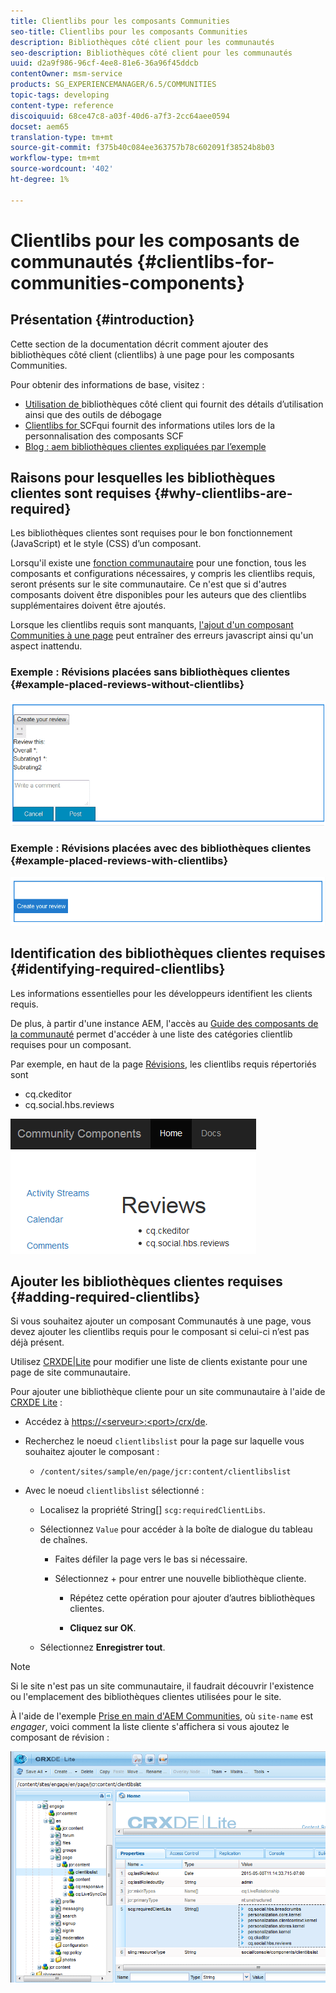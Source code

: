 ```yaml
---
title: Clientlibs pour les composants Communities
seo-title: Clientlibs pour les composants Communities
description: Bibliothèques côté client pour les communautés
seo-description: Bibliothèques côté client pour les communautés
uuid: d2a9f986-96cf-4ee8-81e6-36a96f45ddcb
contentOwner: msm-service
products: SG_EXPERIENCEMANAGER/6.5/COMMUNITIES
topic-tags: developing
content-type: reference
discoiquuid: 68ce47c8-a03f-40d6-a7f3-2cc64aee0594
docset: aem65
translation-type: tm+mt
source-git-commit: f375b40c084ee363757b78c602091f38524b8b03
workflow-type: tm+mt
source-wordcount: '402'
ht-degree: 1%

---
```



# Clientlibs pour les composants de communautés {#clientlibs-for-communities-components}

## Présentation {#introduction}

Cette section de la documentation décrit comment ajouter des bibliothèques côté client (clientlibs) à une page pour les composants Communities.

Pour obtenir des informations de base, visitez :

* [Utilisation de ](/help/sites-developing/clientlibs.md) bibliothèques côté client qui fournit des détails d’utilisation ainsi que des outils de débogage
* [Clientlibs for ](/help/communities/client-customize.md#clientlibs) SCFqui fournit des informations utiles lors de la personnalisation des composants SCF
* [Blog : aem bibliothèques clientes expliquées par l’exemple](https://blogs.adobe.com/experiencedelivers/experience-management/clientlibs-explained-example/)

## Raisons pour lesquelles les bibliothèques clientes sont requises {#why-clientlibs-are-required}

Les bibliothèques clientes sont requises pour le bon fonctionnement (JavaScript) et le style (CSS) d’un composant.

Lorsqu&#39;il existe une [fonction communautaire](/help/communities/functions.md) pour une fonction, tous les composants et configurations nécessaires, y compris les clientlibs requis, seront présents sur le site communautaire. Ce n&#39;est que si d&#39;autres composants doivent être disponibles pour les auteurs que des clientlibs supplémentaires doivent être ajoutés.

Lorsque les clientlibs requis sont manquants, [l&#39;ajout d&#39;un composant Communities à une page](/help/communities/author-communities.md) peut entraîner des erreurs javascript ainsi qu&#39;un aspect inattendu.

### Exemple : Révisions placées sans bibliothèques clientes {#example-placed-reviews-without-clientlibs}

![examens placés](assets/placed-reviews.png)

### Exemple : Révisions placées avec des bibliothèques clientes {#example-placed-reviews-with-clientlibs}

![reviews-clientlibs](assets/reviews-clientlibs.png)

## Identification des bibliothèques clientes requises {#identifying-required-clientlibs}

Les informations essentielles pour les développeurs identifient les clients requis.

De plus, à partir d&#39;une instance AEM, l&#39;accès au [Guide des composants de la communauté](/help/communities/components-guide.md) permet d&#39;accéder à une liste des catégories clientlib requises pour un composant.

Par exemple, en haut de la page [Révisions](https://localhost:4502/content/community-components/en/reviews.html), les clientlibs requis répertoriés sont

* cq.ckeditor
* cq.social.hbs.reviews

![clientlibs-reviews](assets/clientlibs-reviews.png)

## Ajouter les bibliothèques clientes requises {#adding-required-clientlibs}

Si vous souhaitez ajouter un composant Communautés à une page, vous devez ajouter les clientlibs requis pour le composant si celui-ci n’est pas déjà présent.

Utilisez [CRXDE|Lite](#using-crxde-lite) pour modifier une liste de clients existante pour une page de site communautaire.

Pour ajouter une bibliothèque cliente pour un site communautaire à l&#39;aide de [CRXDE Lite](/help/sites-developing/developing-with-crxde-lite.md) :

* Accédez à [https://&lt;serveur>:&lt;port>/crx/de](https://localhost:4502/crx/de).
* Recherchez le noeud `clientlibslist` pour la page sur laquelle vous souhaitez ajouter le composant :

   * `/content/sites/sample/en/page/jcr:content/clientlibslist`

* Avec le noeud `clientlibslist` sélectionné :

   * Localisez la propriété String[] `scg:requiredClientLibs`.
   * Sélectionnez `Value` pour accéder à la boîte de dialogue du tableau de chaînes.

      * Faites défiler la page vers le bas si nécessaire.
      * Sélectionnez + pour entrer une nouvelle bibliothèque cliente.

         * Répétez cette opération pour ajouter d’autres bibliothèques clientes.

         * **Cliquez sur OK**.
   * Sélectionnez **Enregistrer tout**.


>[!NOTE]
>
>Si le site n&#39;est pas un site communautaire, il faudrait découvrir l&#39;existence ou l&#39;emplacement des bibliothèques clientes utilisées pour le site.

À l&#39;aide de l&#39;exemple [Prise en main d&#39;AEM Communities](/help/communities/getting-started.md), où `site-name` est *engager*, voici comment la liste cliente s&#39;affichera si vous ajoutez le composant de révision :

![composant de révision](assets/review-component.png)

